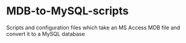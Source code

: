 # MDB-to-MySQL-scripts
Scripts and configuration files which take an MS Access MDB file and convert it to a MySQL database
